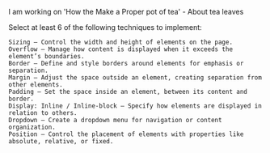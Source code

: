 I am working on 'How the Make a Proper pot of tea' - About tea leaves 

Select at least 6 of the following techniques to implement:

    Sizing – Control the width and height of elements on the page.
    Overflow – Manage how content is displayed when it exceeds the element’s boundaries.
    Border – Define and style borders around elements for emphasis or separation.
    Margin – Adjust the space outside an element, creating separation from other elements.
    Padding – Set the space inside an element, between its content and border.
    Display: Inline / Inline-block – Specify how elements are displayed in relation to others.
    Dropdown – Create a dropdown menu for navigation or content organization.
    Position – Control the placement of elements with properties like absolute, relative, or fixed.